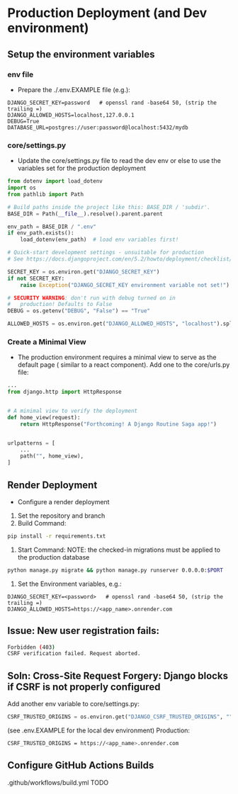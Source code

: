 # Production Deployment (and Dev environment)

## Setup the environment variables
### env file
- Prepare the ./.env.EXAMPLE file (e.g.):
```env
DJANGO_SECRET_KEY=password   # openssl rand -base64 50, (strip the trailing =)
DJANGO_ALLOWED_HOSTS=localhost,127.0.0.1
DEBUG=True
DATABASE_URL=postgres://user:password@localhost:5432/mydb
```

### core/settings.py
- Update the core/settings.py file to read the dev env or else to use the variables set
for the production deployment
```python
from dotenv import load_dotenv
import os
from pathlib import Path

# Build paths inside the project like this: BASE_DIR / 'subdir'.
BASE_DIR = Path(__file__).resolve().parent.parent

env_path = BASE_DIR / ".env"
if env_path.exists():
    load_dotenv(env_path)  # load env variables first!

# Quick-start development settings - unsuitable for production
# See https://docs.djangoproject.com/en/5.2/howto/deployment/checklist/

SECRET_KEY = os.environ.get("DJANGO_SECRET_KEY")
if not SECRET_KEY:
    raise Exception("DJANGO_SECRET_KEY environment variable not set!")

# SECURITY WARNING: don't run with debug turned on in
#   production! Defaults to False
DEBUG = os.getenv("DEBUG", "False") == "True"

ALLOWED_HOSTS = os.environ.get("DJANGO_ALLOWED_HOSTS", "localhost").split(",")
```

### Create a Minimal View
- The production environment requires a minimal view to serve as the default page (
    similar to a react component).
Add one to the core/urls.py file:
```python
...
from django.http import HttpResponse


# A minimal view to verify the deployment
def home_view(request):
    return HttpResponse("Forthcoming! A Django Routine Saga app!")


urlpatterns = [
    ...
    path("", home_view),
]
```
## Render Deployment
- Configure a render deployment
1. Set the repository and branch
1. Build Command:
```bash
pip install -r requirements.txt
```
1. Start Command:
NOTE: the checked-in migrations must be applied to the production database
```bash
python manage.py migrate && python manage.py runserver 0.0.0.0:$PORT
```
1. Set the Environment variables, e.g.:
```env
DJANGO_SECRET_KEY=<password>   # openssl rand -base64 50, (strip the trailing =)
DJANGO_ALLOWED_HOSTS=https://<app_name>.onrender.com
```
## Issue: New user registration fails:
```bash
Forbidden (403)
CSRF verification failed. Request aborted.
```
## Soln: Cross-Site Request Forgery: Django blocks if CSRF is not properly configured
Add another env variable to core/settings.py:
```python
CSRF_TRUSTED_ORIGINS = os.environ.get("DJANGO_CSRF_TRUSTED_ORIGINS", "").split(",")
```
(see .env.EXAMPLE for the local dev environment)
Production:
```bash
CSRF_TRUSTED_ORIGINS = https://<app_name>.onrender.com
```


## Configure GitHub Actions Builds
.github/workflows/build.yml
TODO